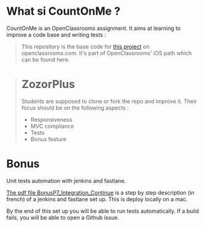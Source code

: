 

# What si CountOnMe ?

CountOnMe is an OpenClassrooms assignment. It aims at learning to improve a code base and writing tests : 

> This repository is the base code for [this project](https://openclassrooms.com/projects/ameliorer-une-application-existante) on openclassrooms.com.
> It's part of OpenClassrooms' iOS path which can be found here.

> # ZozorPlus
>
> Students are supposed to clone or fork the repo and improve it. Their focus should be on the following aspects :
>
> - Responsiveness
> - MVC compliance
> - Tests
> - Bonus feature



# Bonus

Unit tests automation with jenkins and fastlane.



[The pdf file BonusP7_Integration_Continue](https://github.com/t8lv4/CountOnMe/blob/master/BonusP7_Integration_Continue.pdf) is a step by step description (in french) of a jenkins and fastlane set up. This is deploy locally on a mac.

By the end of this set up you will be able to run tests automatically. If a build fails, you will be able to open a Github issue.



